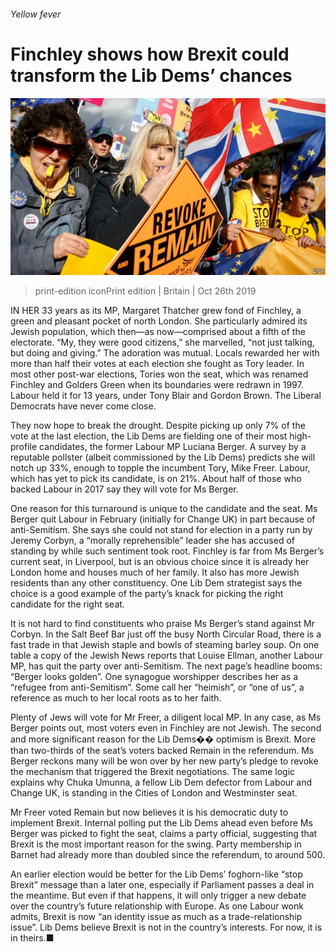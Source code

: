 ###### Yellow fever

# Finchley shows how Brexit could transform the Lib Dems’ chances 

![image](images/20191026_brp502.jpg) 

> print-edition iconPrint edition | Britain | Oct 26th 2019 

IN HER 33 years as its MP, Margaret Thatcher grew fond of Finchley, a green and pleasant pocket of north London. She particularly admired its Jewish population, which then—as now—comprised about a fifth of the electorate. “My, they were good citizens,” she marvelled, “not just talking, but doing and giving.” The adoration was mutual. Locals rewarded her with more than half their votes at each election she fought as Tory leader. In most other post-war elections, Tories won the seat, which was renamed Finchley and Golders Green when its boundaries were redrawn in 1997. Labour held it for 13 years, under Tony Blair and Gordon Brown. The Liberal Democrats have never come close. 

They now hope to break the drought. Despite picking up only 7% of the vote at the last election, the Lib Dems are fielding one of their most high-profile candidates, the former Labour MP Luciana Berger. A survey by a reputable pollster (albeit commissioned by the Lib Dems) predicts she will notch up 33%, enough to topple the incumbent Tory, Mike Freer. Labour, which has yet to pick its candidate, is on 21%. About half of those who backed Labour in 2017 say they will vote for Ms Berger. 

One reason for this turnaround is unique to the candidate and the seat. Ms Berger quit Labour in February (initially for Change UK) in part because of anti-Semitism. She says she could not stand for election in a party run by Jeremy Corbyn, a “morally reprehensible” leader she has accused of standing by while such sentiment took root. Finchley is far from Ms Berger’s current seat, in Liverpool, but is an obvious choice since it is already her London home and houses much of her family. It also has more Jewish residents than any other constituency. One Lib Dem strategist says the choice is a good example of the party’s knack for picking the right candidate for the right seat. 

It is not hard to find constituents who praise Ms Berger’s stand against Mr Corbyn. In the Salt Beef Bar just off the busy North Circular Road, there is a fast trade in that Jewish staple and bowls of steaming barley soup. On one table a copy of the Jewish News reports that Louise Ellman, another Labour MP, has quit the party over anti-Semitism. The next page’s headline booms: “Berger looks golden”. One synagogue worshipper describes her as a “refugee from anti-Semitism”. Some call her “heimish”, or “one of us”, a reference as much to her local roots as to her faith. 

Plenty of Jews will vote for Mr Freer, a diligent local MP. In any case, as Ms Berger points out, most voters even in Finchley are not Jewish. The second and more significant reason for the Lib Dems�� optimism is Brexit. More than two-thirds of the seat’s voters backed Remain in the referendum. Ms Berger reckons many will be won over by her new party’s pledge to revoke the mechanism that triggered the Brexit negotiations. The same logic explains why Chuka Umunna, a fellow Lib Dem defector from Labour and Change UK, is standing in the Cities of London and Westminster seat. 

Mr Freer voted Remain but now believes it is his democratic duty to implement Brexit. Internal polling put the Lib Dems ahead even before Ms Berger was picked to fight the seat, claims a party official, suggesting that Brexit is the most important reason for the swing. Party membership in Barnet had already more than doubled since the referendum, to around 500. 

An earlier election would be better for the Lib Dems’ foghorn-like “stop Brexit” message than a later one, especially if Parliament passes a deal in the meantime. But even if that happens, it will only trigger a new debate over the country’s future relationship with Europe. As one Labour wonk admits, Brexit is now “an identity issue as much as a trade-relationship issue”. Lib Dems believe Brexit is not in the country’s interests. For now, it is in theirs.■ 

